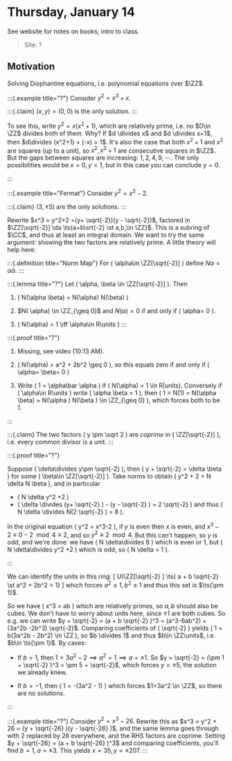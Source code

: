 # Thursday, January 14

See website for notes on books, intro to class.

> Site: ?

## Motivation

Solving Diophantine equations, i.e. polynomial equations over $\ZZ$.


:::{.example title="?"}
Consider $y^2 = x^3 + x$.


:::{.claim}
$(x, y) = (0, 0)$ is the only solution.
:::

To see this, write $y^2 = x(x^2+1)$, which are relatively prime, i.e. no $D\in \ZZ$ divides both of them.
Why?
If $d \divides x$ and $d \divides x+1$, then $d\divides (x^2+1) + (-x) = 1$.
It's also the case that both $x^2+1$ and $x^2$ are squares (up to a unit), so $x^2, x^2 + 1$ are consecutive squares in $\ZZ$.
But the gaps between squares are increasing: $1, 2, 4, 9, \cdots$.
The only possibilities would be $x=0, y=1$, but in this case you can conclude $y=0$. 

:::


:::{.example title="Fermat"}
Consider $y^2 = x^3-2$.


:::{.claim}
$(3, \pm 5)$ are the only solutions.
:::

Rewrite $x^3 = y^2+2 =(y+ \sqrt{-2})(y - \sqrt{-2})$, factored in $\ZZ[\sqrt{-2}] \da \ts{a+b\srt{-2} \st a,b,\in \ZZ}$.
This is a subring of $\CC$, and thus at least an integral domain.
We want to try the same argument: showing the two factors are relatively prime.
A little theory will help here:

:::{.definition title="Norm Map"}
For \( \alpha\in \ZZ[\sqrt{-2}] \) define $N \alpha = \alpha\bar \alpha$.
:::

:::{.lemma title="?"}
Let \( \alpha, \beta \in \ZZ[\sqrt{-2}] \).
Then 

1. \( N(\alpha \beta) = N(\alpha) N(\beta) \)
2. $N( \alpha) \in \ZZ_{\geq 0}$ and $N(\alpha) = 0$ if and only if \( \alpha= 0 \).

3. \( N(\alpha) = 1 \iff \alpha\in R\units \) 
:::

:::{.proof title="?"}

1. Missing, see video (10:13 AM).

2. \( N(\alpha) = a^2 + 2b^2 \geq 0 \), so this equals zero if and only if \( \alpha= \beta= 0 \)  

3. Write \( 1 = \alpha\bar \alpha \) if \( N(\alpha) = 1 \in R|units\).
Conversely if \( \alpha\in R\units \) write \( \alpha \beta = 1 \), then \( 1 = N(1) = N(\alpha \beta) = N(\alpha ) N(\beta ) \in \ZZ_{\geq 0} \), which forces both to be 1.


:::


:::{.claim}
The two factors \( y \pm \sqrt 2 \) are *coprime* in \( \ZZ[\sqrt{-2}] \), i.e. every common divisor is a unit.
:::


:::{.proof title="?"}



Suppose \( \delta\divides y\pm \sqrt{-2} \), then \( y + \sqrt{-2} = \delta \beta \) for some \( \beta\in \ZZ[\sqrt{-2}] \).
Take norms to obtain 
\( y^2 + 2 = N \delta N \beta \), and in particular 

- \( N \delta y^2 +2 \) 
- \( \delta \divides (y+ \sqrt{-2} ) - (y - \sqrt{-2} ) = 2 \sqrt{-2} \) and thus \( N \delta \divides N(2 \sqrt{-2} ) = 8 \).

In the original equation \( y^2 = x^3-2 \), if $y$ is even then $x$ is even, and $x^3 - 2 \equiv 0-2 \mod 4 \equiv 2$, and so $y^2 \equiv 2 \mod 4$.
But this can't happen, so $y$ is odd, and we're done: we have \( N \delta\divides 8 \) which is even or 1, but \( N \delta\divides y^2 +2 \) which is odd, so \( N \delta = 1 \).

:::

We can identify the units in this ring:
\[
U(\ZZ[\sqrt{-2} ] \ts{ a + b \sqrt{-2} \st a^2 + 2b^2 = 1}
\]
which forces $a^2 \leq 1, b^2 \leq 1$ and thus this set is $\ts{\pm 1}$.

So we have \( x^3 = ab \) which are relatively primes, so $a,b$ should also be cubes.
We don't have to worry about units here, since $\pm 1$ are both cubes.
So e.g. we can write $y + \sqrt{-2} = (a + b \sqrt{-2} )^3 = (a^3-6ab^2) + (3a^2b -2b^3) \sqrt{-2}$.
Comparing coefficients of \( \sqrt{-2} \)  yields \( 1 = b(3a^2b - 2b^2) \in \ZZ \), so $b \divides 1$ and thus $b\in \ZZ\units$, i.e. $b\in \ts{\pm 1}$.
By cases:

- If $b=1$, then $1 = 3a^2 -2 \implies a^2 = 1 \implies a = \pm 1$.
  So $y = \sqrt{-2} = (\pm 1 + \sqrt{-2} )^3 = \pm 5 + \sqrt{-2}$, which forces $y=\pm 5$, the solution we already knew.

- If $b = -1$, then \( 1 = -(3a^2 - 1) \) which forces $1=3a^2 \in \ZZ$, so there are no solutions.

:::


:::{.example title="?"}
Consider $y^2 = x^3 - 26$.
Rewrite this as $x^3 = y^2 + 26 = (y + \sqrt{-26} )(y - \sqrt{-26} )$, and the same lemma goes through with $2$ replaced by $26$ everywhere, and the RHS factors are coprime.
Setting $y + \sqrt{-26} = (a + b \sqrt{-26} )^3$ and comparing coefficients, you'll find $b=1, a = \pm 3$.
This yields $x=35, y=\pm 207$.
:::

